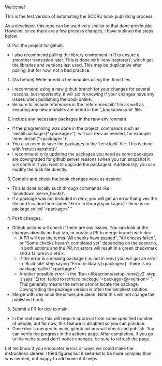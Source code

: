 Welcome! 

This is the test version of automating the SCCRU book publishing process.

As a developer, this repo can be used very similar to that done previously. However, since there are a few process changes, I have outlined the steps below.

0. Pull the project for github.
- I also recommend pulling the library enviroment in R to ensure a smoother transistion later. This is done with 'renv::restore()', which get the libraries and versions last used. This may be duplicative after pulling, but for now, not a bad practice. 
1. (As before) Write or edit a the modules using the .Rmd files. 
- I recommend using a new github branch for your changes for several reasons, but importantly, it will aid in knowing if your changes have any issues when publishing the book online.
- Be sure to include references in the 'references.bib' file as well as ensuring any new modules are noted in the '_bookdown.yml' file.
2. Include any necessary packages in the renv environment. 
- If the programming was done in the project, commands such as 'install.packages("\<package\>")' will call renv as needed, for example 'renv::install("\<package\>")'. 
- You also need to save the packages to the 'renv.lock' file. This is done with 'renv::snapshot()'. 
- I recommend only updating the packages you need as some packages are downgraded for github server reasons (when you run snapshot it will confirm if you want to upgrade the packages). Additionally, you can modify the lock file directly.
3. Compile and check the book changes work as desired.
- This is done locally such through commands like 'bookdown::serve_book()'.
- If a package was not included in renv, you will get an error that gives the file and location then states "Error in library(\<package\>) : there is no package called '\<package\>' "
4. Push changes.
- Github actions will check if there are any issues. You can look at the changes directly on that tab, or create a PR to merge branch with dev. 
  - A PR will use the terms "All checks have passed", "All checks failed", or "Some checks haven't completed yet" depending on the scenario.
In both actions and the PR, no errors will result in a green checkmark and a failure in a red x. 
  - If the error is a missing package (i.e. not in renv) you will get an error in 'Build site' step saying "Error in library(\<package\>) : there is no package called '\<package\>' ". 
  - Another possible error in the 'Run r-lib/actions/setup-renv@v2' step. It says "Error: failed to retrieve package '\<package\>@\<version\>' ". This generally means the server cannot locate the package. Downgrading the package version is often the simpliest solution.
- Merge with dev once the issues are clean. Note this will not change the published book.
5. Submit a PR for dev to main. 
- In the real case, this will require approval from some specified number of people, but for now, this feature is disabled so you can practice.
- Once dev is merged to main, github actions will check and publish. You can verify the progress in the actions page. After completion, if you go to the website and don't notice changes, be sure to refresh the page.

Let me know if you encounter errors or ways we could make the instructions clearer. I tried figures but it seemed to be more complex than was needed, but happy to add some if it helps.